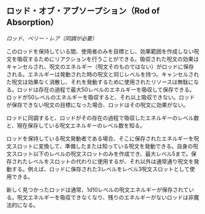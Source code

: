 ## ロッド・オブ・アブソープション（Rod of Absorption）
*ロッド、ベリー・レア（同調が必要）*

このロッドを保持している間、使用者のみを目標とし、効果範囲を作成しない呪文を吸収するためにリアクションを行うことができる。吸収された呪文の効果はキャンセルされ、呪文のエネルギー（呪文そのものではない）がロッドに保存される。エネルギーは発動された時の呪文と同じレベルを持つ。キャンセルされた呪文は効果なく消散し、それを発動するために使用されたリソースは無駄になる。ロッドは存在の過程で最大50レベルのエネルギーを吸収して保存できる。ロッドが50レベルのエネルギーを吸収すると、それ以上吸収できない。ロッドが保存できない呪文の目標になった場合、ロッドはその呪文に効果がない。

ロッドに同調すると、ロッドがその存在の過程で吸収したエネルギーのレベル数と、現在保存している呪文エネルギーのレベル数を知る。

ロッドを保持している呪文発動者である場合、そこに保存されたエネルギーを呪文スロットに変換して、準備したまたは知っている呪文を発動できる。自身の呪文スロット以下のレベルの呪文スロットのみを作成でき、最大レベル5まで。保存されたレベルをスロットの代わりに使用するが、それ以外は通常通り呪文を発動する。例えば、ロッドに保存された3レベルをレベル3呪文スロットとして使用できる。

新しく見つかったロッドは通常、1d10レベルの呪文エネルギーが保存されている。呪文エネルギーを吸収できなくなり、残りのエネルギーがないロッドは非魔法的になる。
